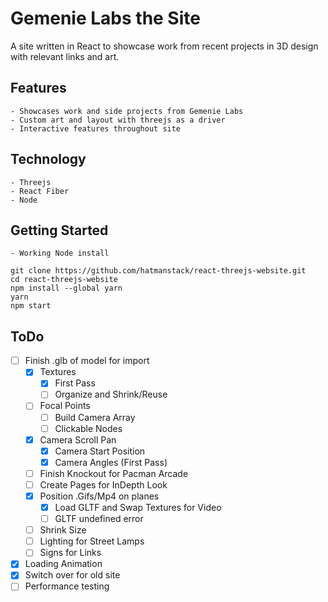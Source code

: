 # Gemenie Labs the Site

A site written in React to showcase work from recent projects in 3D design with relevant links and art.

## Features

    - Showcases work and side projects from Gemenie Labs
    - Custom art and layout with threejs as a driver
    - Interactive features throughout site

## Technology

    - Threejs
    - React Fiber
    - Node
    
## Getting Started

    - Working Node install
    
```
git clone https://github.com/hatmanstack/react-threejs-website.git
cd react-threejs-website
npm install --global yarn
yarn
npm start
```

## ToDo

- [ ] Finish .glb of model for import
    - [X] Textures 
        - [X] First Pass
        - [ ] Organize and Shrink/Reuse
    - [ ] Focal Points
        - [ ] Build Camera Array
        - [ ] Clickable Nodes
    - [X] Camera Scroll Pan
        - [X] Camera Start Position
        - [X] Camera Angles (First Pass)
    - [ ] Finish Knockout for Pacman Arcade
    - [ ] Create Pages for InDepth Look
    - [X] Position .Gifs/Mp4 on planes
        - [X] Load GLTF and Swap Textures for Video
        - [ ] GLTF undefined error   
    - [ ] Shrink Size
    - [ ] Lighting for Street Lamps
    - [ ] Signs for Links
- [X] Loading Animation
- [X] Switch over for old site
- [ ] Performance testing
